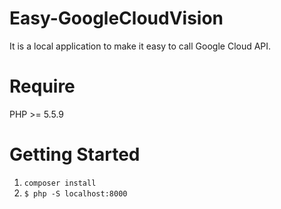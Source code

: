 # Easy-GoogleCloudVision
It is a local application to make it easy to call Google Cloud API.

# Require
PHP >= 5.5.9

# Getting Started

1. `composer install`
2. `$ php -S localhost:8000`

